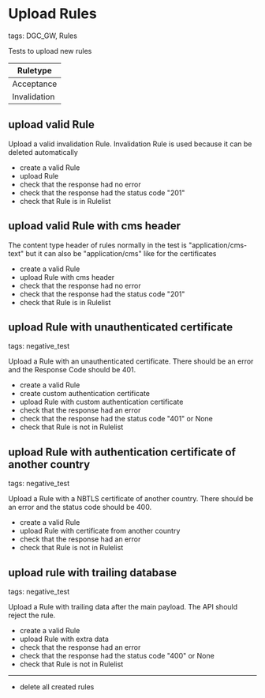 # Upload Rules

tags: DGC_GW, Rules

Tests to upload new rules

   |Ruletype    |
   |------------|
   |Acceptance  |
   |Invalidation|

## upload valid Rule

Upload a valid invalidation Rule. Invalidation Rule is used because it can be deleted automatically

* create a valid <Ruletype> Rule
* upload Rule
* check that the response had no error
* check that the response had the status code "201"
* check that Rule is in Rulelist

## upload valid Rule with cms header

The content type header of rules normally in the test is "application/cms-text" but it can also be "application/cms" like for the certificates

* create a valid <Ruletype> Rule
* upload Rule with cms header
* check that the response had no error
* check that the response had the status code "201"
* check that Rule is in Rulelist

## upload Rule with unauthenticated certificate

tags: negative_test

Upload a Rule with an unauthenticated certificate. There should be an error and the Response Code should be 401.

* create a valid <Ruletype> Rule
* create custom authentication certificate
* upload Rule with custom authentication certificate
* check that the response had an error
* check that the response had the status code "401" or None
* check that Rule is not in Rulelist

## upload Rule with authentication certificate of another country

tags: negative_test

Upload a Rule with a NBTLS certificate of another country. There should be an error and the status code should be 400.

* create a valid <Ruletype> Rule
* upload Rule with certificate from another country
* check that the response had an error
* check that Rule is not in Rulelist

## upload rule with trailing database

tags: negative_test

Upload a Rule with trailing data after the main payload. The API should reject the rule. 

* create a valid <Ruletype> Rule
* upload Rule with extra data
* check that the response had an error
* check that the response had the status code "400" or None
* check that Rule is not in Rulelist


___
* delete all created rules
